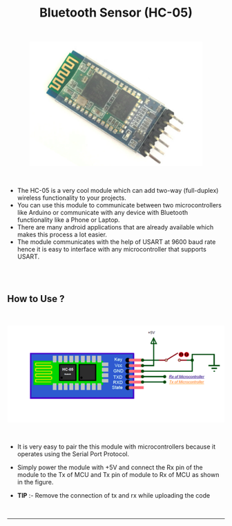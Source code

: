 <p align="center">
    <h1 align="center">Bluetooth Sensor (HC-05)</h1>
</p>

<br />

<p align = "center">
    <img
        src = "./assets/bluetooth.png"
        alt = "Bluetooth Module"
        title = "Bluetooth Module"
        width = 400px
    />
</p>

<br />

- The HC-05 is a very cool module which can add two-way (full-duplex) wireless functionality to your projects. 
- You can use this module to communicate between two microcontrollers like Arduino or communicate with any device with Bluetooth functionality like a Phone or Laptop. 
- There are many android applications that are already available which makes this process a lot easier.
- The module communicates with the help of USART at 9600 baud rate hence it is easy to interface with any microcontroller that supports USART.

<br /><br />

## How to Use ?

<br />

<p align = "center">
    <img
        src = "./assets/bluetooth_use.png"
        alt = "Bluetooth Module"
        title = "Bluetooth Module"
        width = 700px
    />
</p>

<br />

- It is very easy to pair the this module with microcontrollers because it operates using the Serial Port Protocol.

- Simply power the module with +5V and connect the Rx pin of the module to the Tx of MCU and Tx pin of module to Rx of MCU as shown in the figure.

- **TIP** :- Remove the connection of tx and rx while uploading the code 

<br />

---